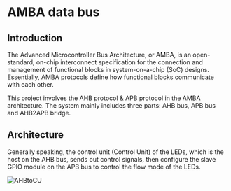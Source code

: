 # AMBA data bus
## Introduction
The Advanced Microcontroller Bus Architecture, or AMBA, is an open-standard, on-chip interconnect specification for the connection and management of functional blocks in system-on-a-chip (SoC) designs.
Essentially, AMBA protocols define how functional blocks communicate with each other.

This project involves the AHB protocol & APB protocol in the AMBA architecture.
The system mainly includes three parts: AHB bus, APB bus and AHB2APB bridge.

## Architecture
Generally speaking, the control unit (Control Unit) of the LEDs, which is the host on the AHB bus, sends out control signals, then configure the slave GPIO module on the APB bus to control the flow mode of the LEDs. 

![AHBtoCU](https://github.com/Rice-MECE-Capstone-Projects/SwitchMCU/blob/main/README.assets/AHBtoCU.png)

